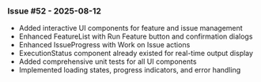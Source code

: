 ### Issue #52 - 2025-08-12
- Added interactive UI components for feature and issue management
- Enhanced FeatureList with Run Feature button and confirmation dialogs
- Enhanced IssueProgress with Work on Issue actions
- ExecutionStatus component already existed for real-time output display
- Added comprehensive unit tests for all UI components
- Implemented loading states, progress indicators, and error handling


